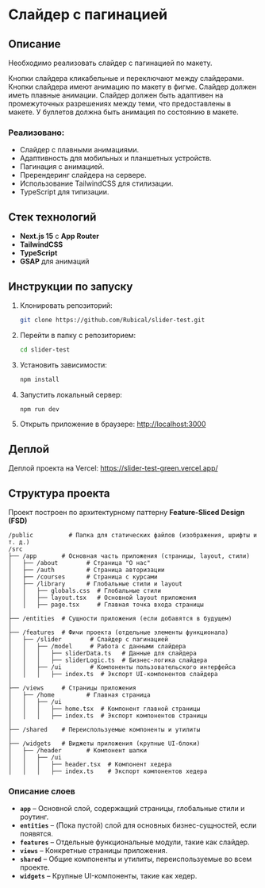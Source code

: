 # Слайдер с пагинацией

## Описание

Необходимо реализовать слайдер с пагинацией по макету.

Кнопки слайдера кликабельные и переключают между слайдерами.
Кнопки слайдера имеют анимацию по макету в фигме.
Слайдер должен иметь плавные анимации.
Слайдер должен быть адаптивен на промежуточных разрешениях между теми, что предоставлены в макете.
У буллетов должна быть анимация по состоянию в макете.


### Реализовано:
- Слайдер с плавными анимациями.
- Адаптивность для мобильных и планшетных устройств.
- Пагинация с анимацией.
- Пререндеринг слайдера на сервере.
- Использование TailwindCSS для стилизации.
- TypeScript для типизации.

## Стек технологий
- **Next.js 15** с **App Router**
- **TailwindCSS**
- **TypeScript**
- **GSAP** для анимаций

## Инструкции по запуску

1. Клонировать репозиторий:
    ```bash
    git clone https://github.com/Rubical/slider-test.git
    ```
   
2. Перейти в папку с репозиторием:
    ```bash
    cd slider-test
    ```

3. Установить зависимости:
    ```bash
    npm install
    ```

4. Запустить локальный сервер:
    ```bash
    npm run dev
    ```

5. Открыть приложение в браузере:
   [http://localhost:3000](http://localhost:3000)

## Деплой

Деплой проекта на Vercel:
https://slider-test-green.vercel.app/


## Структура проекта

Проект построен по архитектурному паттерну **Feature-Sliced Design (FSD)**

```
/public          # Папка для статических файлов (изображения, шрифты и т. д.)
/src            
├── /app       # Основная часть приложения (страницы, layout, стили)
│   ├── /about        # Страница "О нас"
│   ├── /auth         # Страница авторизации
│   ├── /courses      # Страница с курсами
│   ├── /library      # Глобальные стили и layout
│   │   ├── globals.css  # Глобальные стили
│   │   ├── layout.tsx   # Основной layout приложения
│   │   ├── page.tsx     # Главная точка входа страницы
│
├── /entities  # Сущности приложения (если добавятся в будущем)
│
├── /features  # Фичи проекта (отдельные элементы функционала)
│   ├── /slider        # Слайдер с пагинацией
│   │   ├── /model     # Работа с данными слайдера
│   │   │   ├── sliderData.ts   # Данные для слайдера
│   │   │   ├── sliderLogic.ts  # Бизнес-логика слайдера
│   │   ├── /ui        # Компоненты пользовательского интерфейса
│   │   │   ├── index.ts  # Экспорт UI-компонентов слайдера
│
├── /views     # Страницы приложения
│   ├── /home         # Главная страница
│   │   ├── /ui
│   │   │   ├── home.tsx  # Компонент главной страницы
│   │   │   ├── index.ts  # Экспорт компонентов страницы
│
├── /shared    # Переиспользуемые компоненты и утилиты
│
├── /widgets   # Виджеты приложения (крупные UI-блоки)
│   ├── /header       # Компонент шапки
│   │   ├── /ui
│   │   │   ├── header.tsx  # Компонент хедера
│   │   │   ├── index.ts    # Экспорт компонентов хедера
```

### Описание слоев
- **`app`** – Основной слой, содержащий страницы, глобальные стили и роутинг.
- **`entities`** – (Пока пустой) слой для основных бизнес-сущностей, если появятся.
- **`features`** – Отдельные функциональные модули, такие как слайдер.
- **`views`** – Конкретные страницы приложения.
- **`shared`** – Общие компоненты и утилиты, переиспользуемые во всем проекте.
- **`widgets`** – Крупные UI-компоненты, такие как хедер.




